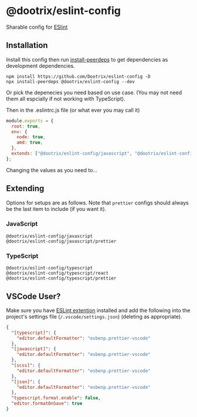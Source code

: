 # @dootrix/eslint-config

Sharable config for [ESlint][eslint]

## Installation

Install this config then run [install-peerdeps][ipeerdeps] to get dependencies
as development dependencies.

```
npm install https://github.com/Dootrix/eslint-config -D
npx install-peerdeps @dootrix/eslint-config --dev
```

Or pick the depenecies you need based on use case. (You may not need them all
espcially if not working with TypeScript).

Then in the .eslintrc.js file (or what ever you may call it)

```js
module.exports = {
  root: true,
  env: {
    node: true,
    amd: true,
  },
  extends: ["@dootrix/eslint-config/javascript", "@dootrix/eslint-config/javascript/prettier"],
};
```

Changing the values as you need to...

## Extending

Options for setups are as follows. Note that `prettier` configs should always be
the last item to include (if you want it).

### JavaScript

```
@dootrix/eslint-config/javascript
@dootrix/eslint-config/javascript/prettier
```

### TypeScript

```
@dootrix/eslint-config/typescript
@dootrix/eslint-config/typescript/react
@dootrix/eslint-config/typescript/prettier
```

## VSCode User?

Make sure you have [ESLint extention][eslintvscode] installed and add the
following into the project's settings file (`/.vscode/settings.json`) (deleting
as appropriate).

```json
{
  "[typescript]": {
    "editor.defaultFormatter": "esbenp.prettier-vscode"
  },
  "[javascript]": {
    "editor.defaultFormatter": "esbenp.prettier-vscode"
  },
  "[scss]": {
    "editor.defaultFormatter": "esbenp.prettier-vscode"
  },
  "[json]": {
    "editor.defaultFormatter": "esbenp.prettier-vscode"
  },
  "typescript.format.enable": false,
  "editor.formatOnSave": true
}
```

[eslint]: https://eslint.org/
[eslintptions]: https://eslint.org/docs/user-guide/configuring/
[eslintvscode]: https://marketplace.visualstudio.com/items?itemName=dbaeumer.vscode-eslint
[ipeerdeps]: https://www.npmjs.com/package/install-peerdeps
